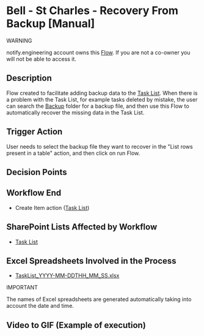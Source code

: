 # Bell - St Charles - Recovery From Backup [Manual]

<div class="warning">
<p class="admonition-title">WARNING</p>
<p>notify.engineering account owns this <a href="https://make.powerautomate.com/environments/Default-a5273f41-687e-4e5e-9fba-18c6ce465b41/flows/shared/84ce37ba-b27a-441e-a2d1-756144804bc1/details" target="_blank">Flow</a>. If you are not a co-owner you will not be able to access it.</p>
</div>

## Description
Flow created to facilitate adding backup data to the <a href="https://vistacaretech.sharepoint.com/sites/engineering/Bell/StCharles/Lists/Tasks/1000%20Tasks.aspx" target="_blank">Task List</a>. When there is a problem with the Task List, for example tasks deleted by mistake, the user can search the <a href="https://vistacaretech.sharepoint.com/:f:/s/engineering/Bell/StCharles/ElH9AaTWHopImN8vPjMknOIB9QoHmYEQ4KhiSmpveaxM9Q?e=QUhLcU" target="_blank">Backup</a> folder for a backup file, and then use this Flow to automatically recover the missing data in the Task List.

## Trigger Action
User needs to select the backup file they want to recover in the "List rows present in a table" action, and then click on run Flow.

## Decision Points

## Workflow End
* Create Item action (<a href="https://vistacaretech.sharepoint.com/sites/engineering/Bell/StCharles/Lists/Tasks/1000%20Tasks.aspx" target="_blank">Task List</a>)

## SharePoint Lists Affected by Workflow
* <a href="https://vistacaretech.sharepoint.com/sites/engineering/Bell/StCharles/Lists/Tasks/1000%20Tasks.aspx" target="_blank">Task List</a>

## Excel Spreadsheets Involved in the Process
* <a href="https://vistacaretech.sharepoint.com/:f:/s/engineering/Bell/StCharles/ElH9AaTWHopImN8vPjMknOIB9QoHmYEQ4KhiSmpveaxM9Q?e=QUhLcU" target="_blank">TaskList_YYYY-MM-DDTHH_MM_SS.xlsx</a>

<div class="note">
<p class="admonition-title">IMPORTANT</p>
<p>The names of Excel spreadsheets are generated automatically taking into account the date and time.</p>
</div>

## Video to GIF (Example of execution)